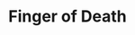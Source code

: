 ---
title: "Finger of Death"
index:
  - finger-of-death
permalink: /spells/finger-of-death/
tags:
  - Spell
  - 7th Level
  - Necromancy
  - Damage
  - Necrotic
available_for:
  - Sorcerer
  - Warlock
  - Wizard
level: "7th Level"
school: "Necromancy"
range: "60 ft"
comp:
  - V
  - S
attack: "CON Save"
effect: "Necrotic"
description: |
  You send negative energy coursing through a creature that you can see within range, causing it searing pain. The target must make a constitution saving throw. It takes 7d8 + 30 necrotic damage on a failed save, or half as much damage on a successful one.

  A humanoid killed by this spell rises at the start of your next turn as a zombie that is permanently under your command, following your verbal orders to the best of its ability.
excerpt: "You send negative energy coursing through a creature that you can see within range, causing it searing pain."
source: "Basic Rules"
---